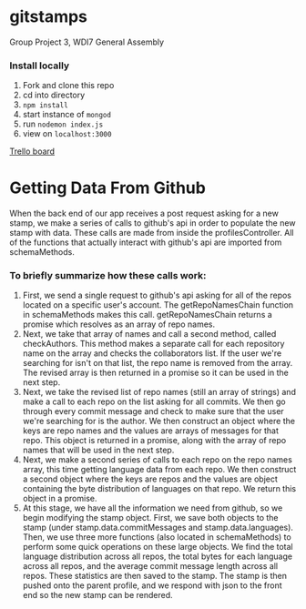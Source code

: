 # gitstamps
Group Project 3, WDI7 General Assembly

### Install locally
1. Fork and clone this repo
2. cd into directory
3. `npm install`
4. start instance of `mongod`
5. run `nodemon index.js`
6. view on `localhost:3000`

[Trello board](https://trello.com/b/HpXn3C3N/gitstamps)

# Getting Data From Github

When the back end of our app receives a post request asking for a new stamp, we make a series of calls to github's api in order to populate the new stamp with data.  These calls are made from inside the profilesController.  All of the functions that actually interact with github's api are imported from schemaMethods.

### To briefly summarize how these calls work:
1. First, we send a single request to github's api asking for all of the repos located on a specific user's account.  The getRepoNamesChain function in schemaMethods makes this call.  getRepoNamesChain returns a promise which resolves as an array of repo names.
2. Next, we take that array of names and call a second method, called checkAuthors.  This method makes a separate call for each repository name on the array and checks the collaborators list.  If the user we're searching for isn't on that list, the repo name is removed from the array.  The revised array is then returned in a promise so it can be used in the next step.
3. Next, we take the revised list of repo names (still an array of strings) and make a call to each repo on the list asking for all commits.  We then go through every commit message and check to make sure that the user we're searching for is the author.  We then construct an object where the keys are repo names and the values are arrays of messages for that repo.  This object is returned in a promise, along with the array of repo names that will be used in the next step.
4. Next, we make a second series of calls to each repo on the repo names array, this time getting language data from each repo.  We then construct a second object where the keys are repos and the values are object containing the byte distribution of languages on that repo.  We return this object in a promise.
5. At this stage, we have all the information we need from github, so we begin modifying the stamp object.  First, we save both objects to the stamp (under stamp.data.commitMessages and stamp.data.languages).  Then, we use three more functions (also located in schemaMethods) to perform some quick operations on these large objects.  We find the total language distribution across all repos, the total bytes for each language across all repos, and the average commit message length across all repos.  These statistics are then saved to the stamp.  The stamp is then pushed onto the parent profile, and we respond with json to the front end so the new stamp can be rendered.
